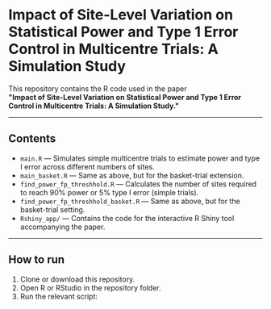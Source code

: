 # Impact of Site-Level Variation on Statistical Power and Type 1 Error Control in Multicentre Trials: A Simulation Study

This repository contains the R code used in the paper  
**"Impact of Site-Level Variation on Statistical Power and Type 1 Error Control in Multicentre Trials: A Simulation Study."**

---

## Contents

- `main.R` — Simulates simple multicentre trials to estimate power and type I error across different numbers of sites.  
- `main_basket.R` — Same as above, but for the basket-trial extension.  
- `find_power_fp_threshhold.R` — Calculates the number of sites required to reach 90% power or 5% type I error (simple trials).  
- `find_power_fp_threshhold_basket.R` — Same as above, but for the basket-trial setting.  
- `Rshiny_app/` — Contains the code for the interactive R Shiny tool accompanying the paper.

---

## How to run

1. Clone or download this repository.  
2. Open R or RStudio in the repository folder.  
3. Run the relevant script:


